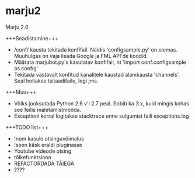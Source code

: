 marju2
======

Marju 2.0

+++Seadistamine+++
- /conf/ kausta tekitada konfifail. Näidis 'configsample.py' on olemas. Muuhulgas on vaja lisada Google ja FML API'de koodid.
- Määrata marjubot.py's kasutatav konfifail, nt 'import conf.configsample as config'
- Tekitada vastavalt konfitud kanalitele kaustad alamkausta 'channels'. Seal hoitakse tsitaadifaile, logi jms.

+++Muu+++
- Võiks jooksutada Python 2.6 v'i 2.7 peal. Sobib ka 3.x, kuid mingis kohas see feilis maletamistmööda.
- Exceptioni korral logitakse stacktrace enne sulgumist faili exceptions.log

+++TODO list+++
- !nom kasule otsinguvõimalus
- !seen käsk eraldi pluginasse
- Youtube videode otsing
- tõlkefunktsioon
- REFACTORDADA TÄIEGA
- ????
